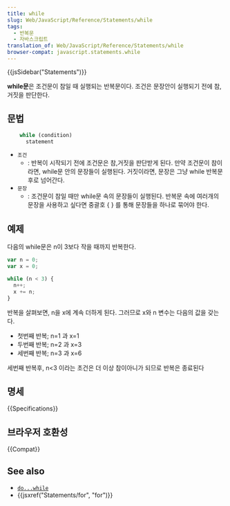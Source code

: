 ```yaml
---
title: while
slug: Web/JavaScript/Reference/Statements/while
tags:
  - 반복문
  - 자바스크립트
translation_of: Web/JavaScript/Reference/Statements/while
browser-compat: javascript.statements.while
---
```


{{jsSidebar("Statements")}}

**while문**은 조건문이 참일 때 실행되는 반복문이다. 조건은 문장안이 실행되기 전에 참, 거짓을 판단한다.

## 문법

```js
    while (condition)
      statement
```

- `조건`
  - : 반복이 시작되기 전에 조건문은 참,거짓을 판단받게 된다. 만약 조건문이 참이라면, while문 안의 문장들이 실행된다. 거짓이라면, 문장은 그냥 while 반복문 후로 넘어간다.
- `문장`
  - : 조건문이 참일 때만 while문 속의 문장들이 실행된다. 반복문 속에 여러개의 문장을 사용하고 싶다면 중괄호 { } 를 통해 문장들을 하나로 묶어야 한다.

## 예제

다음의 while문은 n이 3보다 작을 때까지 반복한다.

```js
var n = 0;
var x = 0;

while (n < 3) {
  n++;
  x += n;
}
```

반복을 살펴보면, n을 x에 계속 더하게 된다. 그러므로 x와 n 변수는 다음의 값을 갖는다.

- 첫번째 반복; n=1 과 x=1
- 두번째 반복; n=2 과 x=3
- 세번째 반복; n=3 과 x=6

세번째 반복후, n<3 이라는 초건은 더 이상 참이아니가 되므로 반복은 종료된다

## 명세

{{Specifications}}

## 브라우저 호환성

{{Compat}}

## See also

- [`do...while`](/en-US/docs/Web/JavaScript/Reference/Statements/do...while)
- {{jsxref("Statements/for", "for")}}
